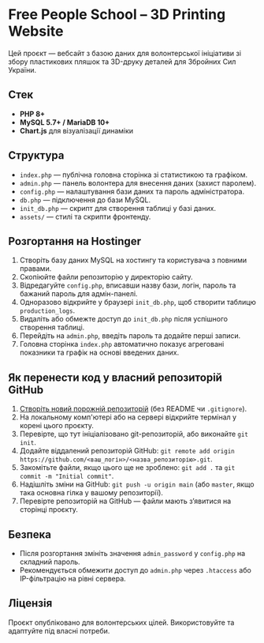 # Free People School – 3D Printing Website

Цей проєкт — вебсайт з базою даних для волонтерської ініціативи зі збору пластикових пляшок та 3D-друку деталей для Збройних Сил України.

## Стек
- **PHP 8+**
- **MySQL 5.7+ / MariaDB 10+**
- **Chart.js** для візуалізації динаміки

## Структура
- `index.php` — публічна головна сторінка зі статистикою та графіком.
- `admin.php` — панель волонтера для внесення даних (захист паролем).
- `config.php` — налаштування бази даних та пароль адміністратора.
- `db.php` — підключення до бази MySQL.
- `init_db.php` — скрипт для створення таблиці у базі даних.
- `assets/` — стилі та скрипти фронтенду.

## Розгортання на Hostinger
1. Створіть базу даних MySQL на хостингу та користувача з повними правами.
2. Скопіюйте файли репозиторію у директорію сайту.
3. Відредагуйте `config.php`, вписавши назву бази, логін, пароль та бажаний пароль для адмін-панелі.
4. Одноразово відкрийте у браузері `init_db.php`, щоб створити таблицю `production_logs`.
5. Видаліть або обмежте доступ до `init_db.php` після успішного створення таблиці.
6. Перейдіть на `admin.php`, введіть пароль та додайте перші записи.
7. Головна сторінка `index.php` автоматично показує агреговані показники та графік на основі введених даних.

## Як перенести код у власний репозиторій GitHub
1. [Створіть новий порожній репозиторій](https://github.com/new) (без README чи `.gitignore`).
2. На локальному комп'ютері або на сервері відкрийте термінал у корені цього проєкту.
3. Перевірте, що тут ініціалізовано git-репозиторій, або виконайте `git init`.
4. Додайте віддалений репозиторій GitHub: `git remote add origin https://github.com/<ваш_логін>/<назва_репозиторію>.git`.
5. Закомітьте файли, якщо цього ще не зроблено: `git add .` та `git commit -m "Initial commit"`.
6. Надішліть зміни на GitHub: `git push -u origin main` (або `master`, якщо така основна гілка у вашому репозиторії).
7. Перевірте репозиторій на GitHub — файли мають з’явитися на сторінці проєкту.

## Безпека
- Після розгортання змініть значення `admin_password` у `config.php` на складний пароль.
- Рекомендується обмежити доступ до `admin.php` через `.htaccess` або IP-фільтрацію на рівні сервера.

## Ліцензія
Проєкт опубліковано для волонтерських цілей. Використовуйте та адаптуйте під власні потреби.
